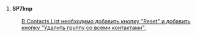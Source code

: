<ol>
<li><strong>SP7Imp</strong>
    <ul>
        <br>
            <a href="/SP7Imp/src/main/java/ua/kiev/prog">
                В Contacts List необходимо добавить кнопку "Reset" и добавить кнопку "Удалить группу со всеми контактами".<br>
            </a>
    </ul>
</li>
</ol>
